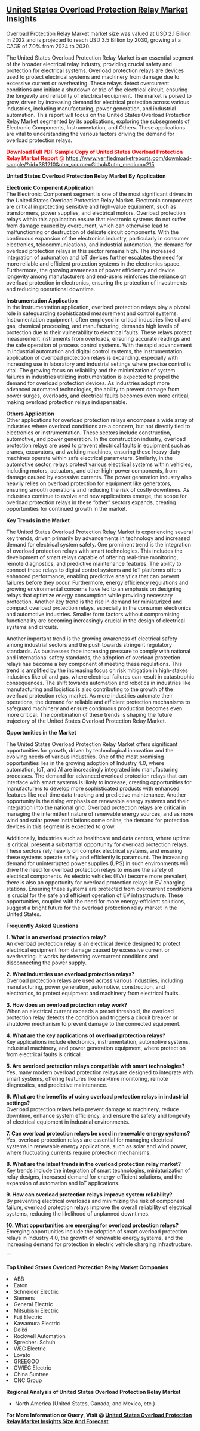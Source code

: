 <h2><a href="https://www.verifiedmarketreports.com/download-sample/?rid=381210&amp;utm_source=Github&amp;utm_medium=215" target="_blank">United States Overload Protection Relay Market</a> Insights</h2><p>Overload Protection Relay Market market size was valued at USD 2.1 Billion in 2022 and is projected to reach USD 3.5 Billion by 2030, growing at a CAGR of 7.0% from 2024 to 2030.</p><p><p>The United States Overload Protection Relay Market is an essential segment of the broader electrical relay industry, providing crucial safety and protection for electrical systems. Overload protection relays are devices used to protect electrical systems and machinery from damage due to excessive current or overheating. These relays detect overcurrent conditions and initiate a shutdown or trip of the electrical circuit, ensuring the longevity and reliability of electrical equipment. The market is poised to grow, driven by increasing demand for electrical protection across various industries, including manufacturing, power generation, and industrial automation. This report will focus on the United States Overload Protection Relay Market segmented by its applications, exploring the subsegments of Electronic Components, Instrumentation, and Others. These applications are vital to understanding the various factors driving the demand for overload protection relays. <p><span class=""><span style="color: #ff0000;"><strong>Download Full PDF Sample Copy of United States Overload Protection Relay Market Report</strong> @ </span><a href="https://www.verifiedmarketreports.com/download-sample/?rid=381210&amp;utm_source=Github&amp;utm_medium=215" target="_blank">https://www.verifiedmarketreports.com/download-sample/?rid=381210&amp;utm_source=Github&amp;utm_medium=215</a></span></p></p><p><b>United States Overload Protection Relay Market By Application</b></p><p><b>Electronic Component Application</b><br>The Electronic Component segment is one of the most significant drivers in the United States Overload Protection Relay Market. Electronic components are critical in protecting sensitive and high-value equipment, such as transformers, power supplies, and electrical motors. Overload protection relays within this application ensure that electronic systems do not suffer from damage caused by overcurrent, which can otherwise lead to malfunctioning or destruction of delicate circuit components. With the continuous expansion of the electronics industry, particularly in consumer electronics, telecommunications, and industrial automation, the demand for overload protection relays in this sector remains high. The increased integration of automation and IoT devices further escalates the need for more reliable and efficient protection systems in the electronics space. Furthermore, the growing awareness of power efficiency and device longevity among manufacturers and end-users reinforces the reliance on overload protection in electronics, ensuring the protection of investments and reducing operational downtime.</p><p><b>Instrumentation Application</b><br>In the Instrumentation application, overload protection relays play a pivotal role in safeguarding sophisticated measurement and control systems. Instrumentation equipment, often employed in critical industries like oil and gas, chemical processing, and manufacturing, demands high levels of protection due to their vulnerability to electrical faults. These relays protect measurement instruments from overloads, ensuring accurate readings and the safe operation of process control systems. With the rapid advancement in industrial automation and digital control systems, the Instrumentation application of overload protection relays is expanding, especially with increasing use in laboratory and industrial settings where precise control is vital. The growing focus on reliability and the minimization of system failures in industries utilizing instrumentation is expected to propel the demand for overload protection devices. As industries adopt more advanced automated technologies, the ability to prevent damage from power surges, overloads, and electrical faults becomes even more critical, making overload protection relays indispensable.</p><p><b>Others Application</b><br>Other applications for overload protection relays encompass a wide array of industries where overload conditions are a concern, but not directly tied to electronics or instrumentation. These sectors include construction, automotive, and power generation. In the construction industry, overload protection relays are used to prevent electrical faults in equipment such as cranes, excavators, and welding machines, ensuring these heavy-duty machines operate within safe electrical parameters. Similarly, in the automotive sector, relays protect various electrical systems within vehicles, including motors, actuators, and other high-power components, from damage caused by excessive currents. The power generation industry also heavily relies on overload protection for equipment like generators, ensuring smooth operations and reducing the risk of costly downtimes. As industries continue to evolve and new applications emerge, the scope for overload protection relays in these “other” sectors expands, creating opportunities for continued growth in the market.</p><p><b>Key Trends in the Market</b></p><p>The United States Overload Protection Relay Market is experiencing several key trends, driven primarily by advancements in technology and increased demand for electrical system safety. One prominent trend is the integration of overload protection relays with smart technologies. This includes the development of smart relays capable of offering real-time monitoring, remote diagnostics, and predictive maintenance features. The ability to connect these relays to digital control systems and IoT platforms offers enhanced performance, enabling predictive analytics that can prevent failures before they occur. Furthermore, energy efficiency regulations and growing environmental concerns have led to an emphasis on designing relays that optimize energy consumption while providing necessary protection. Another key trend is the rise in demand for miniaturized and compact overload protection relays, especially in the consumer electronics and automotive industries. Smaller form factors without compromising functionality are becoming increasingly crucial in the design of electrical systems and circuits.</p><p>Another important trend is the growing awareness of electrical safety among industrial sectors and the push towards stringent regulatory standards. As businesses face increasing pressure to comply with national and international safety standards, the adoption of overload protection relays has become a key component of meeting these regulations. This trend is amplified by the increasing focus on risk mitigation in high-stakes industries like oil and gas, where electrical failures can result in catastrophic consequences. The shift towards automation and robotics in industries like manufacturing and logistics is also contributing to the growth of the overload protection relay market. As more industries automate their operations, the demand for reliable and efficient protection mechanisms to safeguard machinery and ensure continuous production becomes even more critical. The combination of these trends is shaping the future trajectory of the United States Overload Protection Relay Market.</p><p><b>Opportunities in the Market</b></p><p>The United States Overload Protection Relay Market offers significant opportunities for growth, driven by technological innovation and the evolving needs of various industries. One of the most promising opportunities lies in the growing adoption of Industry 4.0, where automation, IoT, and AI are increasingly integrated into manufacturing processes. The demand for advanced overload protection relays that can interface with smart systems is likely to increase, creating opportunities for manufacturers to develop more sophisticated products with enhanced features like real-time data tracking and predictive maintenance. Another opportunity is the rising emphasis on renewable energy systems and their integration into the national grid. Overload protection relays are critical in managing the intermittent nature of renewable energy sources, and as more wind and solar power installations come online, the demand for protection devices in this segment is expected to grow.</p><p>Additionally, industries such as healthcare and data centers, where uptime is critical, present a substantial opportunity for overload protection relays. These sectors rely heavily on complex electrical systems, and ensuring these systems operate safely and efficiently is paramount. The increasing demand for uninterrupted power supplies (UPS) in such environments will drive the need for overload protection relays to ensure the safety of electrical components. As electric vehicles (EVs) become more prevalent, there is also an opportunity for overload protection relays in EV charging stations. Ensuring these systems are protected from overcurrent conditions is crucial for the safe and efficient operation of EV infrastructure. These opportunities, coupled with the need for more energy-efficient solutions, suggest a bright future for the overload protection relay market in the United States.</p><p><b>Frequently Asked Questions</b></p><p><b>1. What is an overload protection relay?</b><br>An overload protection relay is an electrical device designed to protect electrical equipment from damage caused by excessive current or overheating. It works by detecting overcurrent conditions and disconnecting the power supply.</p><p><b>2. What industries use overload protection relays?</b><br>Overload protection relays are used across various industries, including manufacturing, power generation, automotive, construction, and electronics, to protect equipment and machinery from electrical faults.</p><p><b>3. How does an overload protection relay work?</b><br>When an electrical current exceeds a preset threshold, the overload protection relay detects the condition and triggers a circuit breaker or shutdown mechanism to prevent damage to the connected equipment.</p><p><b>4. What are the key applications of overload protection relays?</b><br>Key applications include electronics, instrumentation, automotive systems, industrial machinery, and power generation equipment, where protection from electrical faults is critical.</p><p><b>5. Are overload protection relays compatible with smart technologies?</b><br>Yes, many modern overload protection relays are designed to integrate with smart systems, offering features like real-time monitoring, remote diagnostics, and predictive maintenance.</p><p><b>6. What are the benefits of using overload protection relays in industrial settings?</b><br>Overload protection relays help prevent damage to machinery, reduce downtime, enhance system efficiency, and ensure the safety and longevity of electrical equipment in industrial environments.</p><p><b>7. Can overload protection relays be used in renewable energy systems?</b><br>Yes, overload protection relays are essential for managing electrical systems in renewable energy applications, such as solar and wind power, where fluctuating currents require protection mechanisms.</p><p><b>8. What are the latest trends in the overload protection relay market?</b><br>Key trends include the integration of smart technologies, miniaturization of relay designs, increased demand for energy-efficient solutions, and the expansion of automation and IoT applications.</p><p><b>9. How can overload protection relays improve system reliability?</b><br>By preventing electrical overloads and minimizing the risk of component failure, overload protection relays improve the overall reliability of electrical systems, reducing the likelihood of unplanned downtimes.</p><p><b>10. What opportunities are emerging for overload protection relays?</b><br>Emerging opportunities include the adoption of smart overload protection relays in Industry 4.0, the growth of renewable energy systems, and the increasing demand for protection in electric vehicle charging infrastructure.</p>```</p><p><strong>Top United States Overload Protection Relay Market Companies</strong></p><div data-test-id=""><p><li>ABB</li><li> Eaton</li><li> Schneider Electric</li><li> Siemens</li><li> General Electric</li><li> Mitsubishi Electric</li><li> Fuji Electric</li><li> Kawamura Electric</li><li> Delixi</li><li> Rockwell Automation</li><li> Sprecher+Schuh</li><li> WEG Electric</li><li> Lovato</li><li> GREEGOO</li><li> GWIEC Electric</li><li> China Suntree</li><li> CNC Group</li></p><div><strong>Regional Analysis of&nbsp;United States Overload Protection Relay Market</strong></div><ul><li dir="ltr"><p dir="ltr">North America&nbsp;(United States, Canada, and Mexico, etc.)</p></li></ul><p><strong>For More Information or Query, Visit @&nbsp;</strong><strong><a href="https://www.verifiedmarketreports.com/product/overload-protection-relay-market/?utm_source=Github&amp;utm_medium=215" target="_blank">United States Overload Protection Relay Market Insights Size And Forecast</a></strong></p></div>
